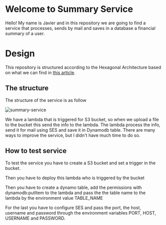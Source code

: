 # Welcome to Summary Service

Hello! My name is Javier and in this repository we are going to find a service that processes, sends by mail and saves in a database a financial summary of a user. 

# Design

This repository is structured according to the Hexagonal Architecture based on what we can find in [this article](https://medium.com/@matiasvarela/hexagonal-architecture-in-go-cfd4e436faa3).

## The structure

The structure of the service is as follow

![summary-service](https://user-images.githubusercontent.com/69270095/230511544-a01b31ac-dc1e-4180-9c17-fe91e323f082.png)

We have a lambda that is triggered for S3 bucket, so when we upload a file to the bucket this send the info to the lambda. The lambda process the info, send it for mail using SES and save it in Dynamodb table. There are many ways to improve the service, but I didn't have much time to do so.

## How to test service

To test the service you have to create a S3 bucket and set a trigger in the bucket.

Then you have to deploy this lambda who is triggered by the bucket

Then you have to create a dynamo table, add the permissions with dynamodb:putItem to the lambda and pass the the table name to the lambda by the environment value TABLE_NAME

For the last you have to configure SES and pass the port, the host, username and password through the environment variables PORT, HOST, USERNAME and PASSWORD.

